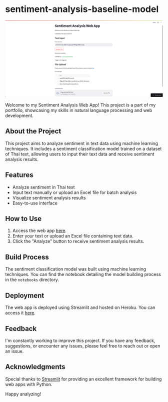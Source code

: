 # sentiment-analysis-baseline-model

![Sentiment Analysis Web App](Streamlit.png)

Welcome to my Sentiment Analysis Web App! This project is a part of my portfolio, showcasing my skills in natural language processing and web development. 

## About the Project

This project aims to analyze sentiment in text data using machine learning techniques. It includes a sentiment classification model trained on a dataset of Thai text, allowing users to input their text data and receive sentiment analysis results.

## Features

- Analyze sentiment in Thai text
- Input text manually or upload an Excel file for batch analysis
- Visualize sentiment analysis results
- Easy-to-use interface

## How to Use

1. Access the web app [here](https://chanapa-sentiment-app.streamlit.app/).
2. Enter your text or upload an Excel file containing text data.
3. Click the "Analyze" button to receive sentiment analysis results.

## Build Process

The sentiment classification model was built using machine learning techniques. You can find the notebook detailing the model building process in the `notebooks` directory.

## Deployment

The web app is deployed using Streamlit and hosted on Heroku. You can access it [here](https://chanapa-sentiment-app.streamlit.app/).

## Feedback

I'm constantly working to improve this project. If you have any feedback, suggestions, or encounter any issues, please feel free to reach out or open an issue.

## Acknowledgments

Special thanks to [Streamlit](https://streamlit.io/) for providing an excellent framework for building web apps with Python.

Happy analyzing!

